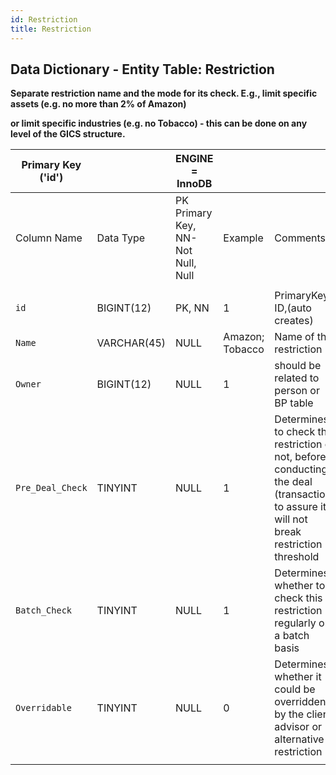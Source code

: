 ```yaml
---
id: Restriction
title: Restriction
---
```


## Data Dictionary - Entity Table: Restriction

**Separate restriction name and the mode for its check. E.g., limit specific assets (e.g. no more than 2% of Amazon)**

**or limit specific industries (e.g. no Tobacco) - this can be done on any level of the GICS structure.**		

| Primary Key ('id')||ENGINE = InnoDB|||
|---|---|---|---|---|
|Column Name|Data Type|PK Primary Key, NN-Not Null, Null|Example|Comments|
||
|`id`|BIGINT(12)|PK, NN|1|PrimaryKey-ID,(auto creates)|
|`Name`|VARCHAR(45)|NULL|Amazon; Tobacco|Name of the restriction|
|`Owner`|BIGINT(12)|NULL|1|should be related to person or BP table|
|`Pre_Deal_Check`|TINYINT|NULL|1|Determines to check this restriction or not, before conducting the deal (transaction) to assure it will not break restriction threshold|
|`Batch_Check`|TINYINT|NULL|1|Determines whether to check this restriction regularly on a batch basis|
|`Overridable`|TINYINT|NULL|0|Determines whether it could be overridden by the client advisor or alternative restriction|
||
